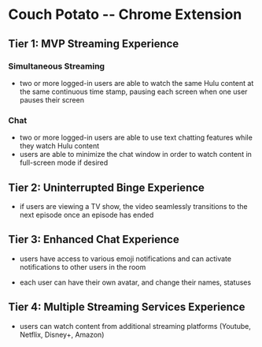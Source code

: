 # Couch Potato -- Chrome Extension

## Tier 1: MVP Streaming Experience

### Simultaneous Streaming
- two or more logged-in users are able to watch the same Hulu content at the same continuous time stamp, pausing each screen when one user pauses their screen

### Chat
- two or more logged-in users are able to use text chatting features while they watch Hulu content
- users are able to minimize the chat window in order to watch content in full-screen mode if desired


## Tier 2: Uninterrupted Binge Experience
- if users are viewing a TV show, the video seamlessly transitions to the next episode once an episode has ended

## Tier 3: Enhanced Chat Experience
- users have access to various emoji notifications and can activate notifications to other users in the room

- each user can have their own avatar, and change their names, statuses

## Tier 4: Multiple Streaming Services Experience
- users can watch content from additional streaming platforms (Youtube, Netflix, Disney+, Amazon)
